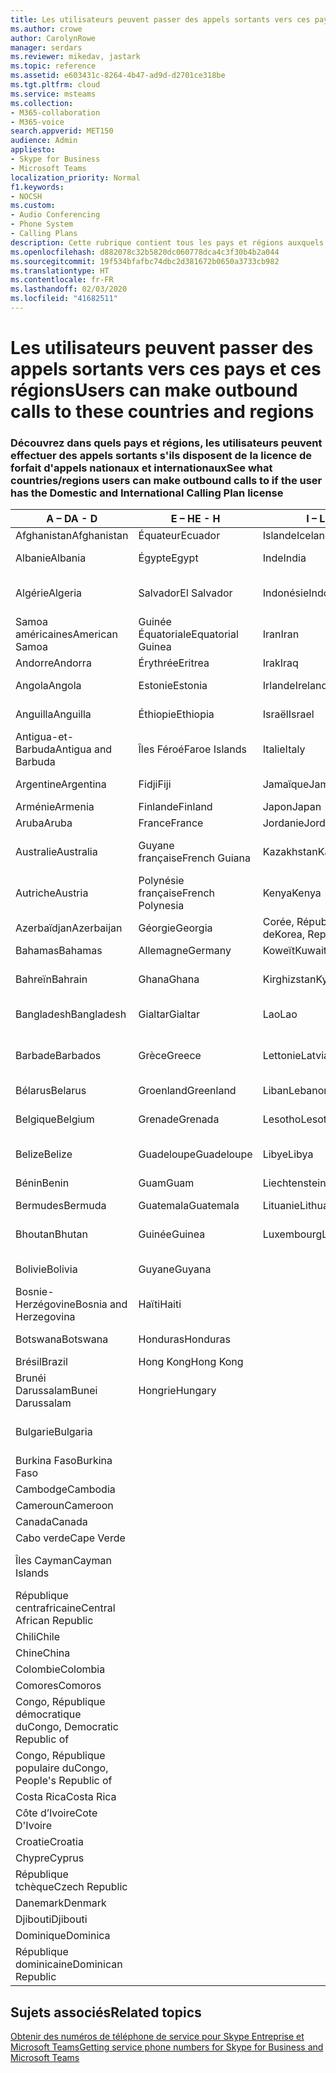 ```yaml
---
title: Les utilisateurs peuvent passer des appels sortants vers ces pays et ces régions
ms.author: crowe
author: CarolynRowe
manager: serdars
ms.reviewer: mikedav, jastark
ms.topic: reference
ms.assetid: e603431c-8264-4b47-ad9d-d2701ce318be
ms.tgt.pltfrm: cloud
ms.service: msteams
ms.collection:
- M365-collaboration
- M365-voice
search.appverid: MET150
audience: Admin
appliesto:
- Skype for Business
- Microsoft Teams
localization_priority: Normal
f1.keywords:
- NOCSH
ms.custom:
- Audio Conferencing
- Phone System
- Calling Plans
description: Cette rubrique contient tous les pays et régions auxquels les utilisateurs peuvent passer des appels sortants s'ils ont un forfait d'appels.
ms.openlocfilehash: d882078c32b5820dc060778dca4c3f30b4b2a044
ms.sourcegitcommit: 19f534bfafbc74dbc2d381672b0650a3733cb982
ms.translationtype: HT
ms.contentlocale: fr-FR
ms.lasthandoff: 02/03/2020
ms.locfileid: "41682511"
---
```

# <a name="users-can-make-outbound-calls-to-these-countries-and-regions"></a><span data-ttu-id="bb029-103">Les utilisateurs peuvent passer des appels sortants vers ces pays et ces régions</span><span class="sxs-lookup"><span data-stu-id="bb029-103">Users can make outbound calls to these countries and regions</span></span>

### <a name="see-what-countriesregions-users-can-make-outbound-calls-to-if-the-user-has-the-domestic-and-international-calling-plan-license"></a><span data-ttu-id="bb029-104">Découvrez dans quels pays et régions, les utilisateurs peuvent effectuer des appels sortants s'ils disposent de la licence de forfait d'appels nationaux et internationaux</span><span class="sxs-lookup"><span data-stu-id="bb029-104">See what countries/regions users can make outbound calls to if the user has the Domestic and International Calling Plan license</span></span>

|<span data-ttu-id="bb029-105">**A – D**</span><span class="sxs-lookup"><span data-stu-id="bb029-105">**A - D**</span></span>| <span data-ttu-id="bb029-106">**E – H**</span><span class="sxs-lookup"><span data-stu-id="bb029-106">**E - H**</span></span>|<span data-ttu-id="bb029-107">**I – L**</span><span class="sxs-lookup"><span data-stu-id="bb029-107">**I - L**</span></span>|<span data-ttu-id="bb029-108">**M – O**</span><span class="sxs-lookup"><span data-stu-id="bb029-108">**M - O**</span></span>|<span data-ttu-id="bb029-109">**P – S**</span><span class="sxs-lookup"><span data-stu-id="bb029-109">**P - S**</span></span>|<span data-ttu-id="bb029-110">**T – Z**</span><span class="sxs-lookup"><span data-stu-id="bb029-110">**T - Z**</span></span>|
---|---|---|---|---|---|
|<span data-ttu-id="bb029-111">Afghanistan</span><span class="sxs-lookup"><span data-stu-id="bb029-111">Afghanistan</span></span>|<span data-ttu-id="bb029-112">Équateur</span><span class="sxs-lookup"><span data-stu-id="bb029-112">Ecuador</span></span> |<span data-ttu-id="bb029-113">Islande</span><span class="sxs-lookup"><span data-stu-id="bb029-113">Iceland</span></span> |<span data-ttu-id="bb029-114">Macao</span><span class="sxs-lookup"><span data-stu-id="bb029-114">Macau</span></span> |<span data-ttu-id="bb029-115">Pakistan</span><span class="sxs-lookup"><span data-stu-id="bb029-115">Pakistan</span></span> |<span data-ttu-id="bb029-116">Taïwan</span><span class="sxs-lookup"><span data-stu-id="bb029-116">Taiwan</span></span>   |
|<span data-ttu-id="bb029-117">Albanie</span><span class="sxs-lookup"><span data-stu-id="bb029-117">Albania</span></span>|<span data-ttu-id="bb029-118">Égypte</span><span class="sxs-lookup"><span data-stu-id="bb029-118">Egypt</span></span> |<span data-ttu-id="bb029-119">Inde</span><span class="sxs-lookup"><span data-stu-id="bb029-119">India</span></span> |<span data-ttu-id="bb029-120">Macédoine du Nord</span><span class="sxs-lookup"><span data-stu-id="bb029-120">Macedonia</span></span> |<span data-ttu-id="bb029-121">Palaos</span><span class="sxs-lookup"><span data-stu-id="bb029-121">Palau</span></span> |<span data-ttu-id="bb029-122">Tadjikistan</span><span class="sxs-lookup"><span data-stu-id="bb029-122">Tajikistan</span></span>   |
|<span data-ttu-id="bb029-123">Algérie</span><span class="sxs-lookup"><span data-stu-id="bb029-123">Algeria</span></span>|<span data-ttu-id="bb029-124">Salvador</span><span class="sxs-lookup"><span data-stu-id="bb029-124">El Salvador</span></span> |<span data-ttu-id="bb029-125">Indonésie</span><span class="sxs-lookup"><span data-stu-id="bb029-125">Indonesia</span></span> |<span data-ttu-id="bb029-126">Malawi</span><span class="sxs-lookup"><span data-stu-id="bb029-126">Malawi</span></span> |<span data-ttu-id="bb029-127">Autorité palestinienne</span><span class="sxs-lookup"><span data-stu-id="bb029-127">Palestinian Authority</span></span> |<span data-ttu-id="bb029-128">Tanzanie, République unie de</span><span class="sxs-lookup"><span data-stu-id="bb029-128">Tanzania, United Republic of</span></span>  |
|<span data-ttu-id="bb029-129">Samoa américaines</span><span class="sxs-lookup"><span data-stu-id="bb029-129">American Samoa</span></span>|<span data-ttu-id="bb029-130">Guinée Équatoriale</span><span class="sxs-lookup"><span data-stu-id="bb029-130">Equatorial Guinea</span></span> |<span data-ttu-id="bb029-131">Iran</span><span class="sxs-lookup"><span data-stu-id="bb029-131">Iran</span></span> |<span data-ttu-id="bb029-132">Malaisie</span><span class="sxs-lookup"><span data-stu-id="bb029-132">Malaysia</span></span> |<span data-ttu-id="bb029-133">Panama</span><span class="sxs-lookup"><span data-stu-id="bb029-133">Panama</span></span> | <span data-ttu-id="bb029-134">Thaïlande</span><span class="sxs-lookup"><span data-stu-id="bb029-134">Thailand</span></span>   |
|<span data-ttu-id="bb029-135">Andorre</span><span class="sxs-lookup"><span data-stu-id="bb029-135">Andorra</span></span> |<span data-ttu-id="bb029-136">Érythrée</span><span class="sxs-lookup"><span data-stu-id="bb029-136">Eritrea</span></span> |<span data-ttu-id="bb029-137">Irak</span><span class="sxs-lookup"><span data-stu-id="bb029-137">Iraq</span></span> |<span data-ttu-id="bb029-138">Mali</span><span class="sxs-lookup"><span data-stu-id="bb029-138">Mali</span></span> |<span data-ttu-id="bb029-139">Paraguay</span><span class="sxs-lookup"><span data-stu-id="bb029-139">Paraguay</span></span> |<span data-ttu-id="bb029-140">Togo</span><span class="sxs-lookup"><span data-stu-id="bb029-140">Togo</span></span>   |
|<span data-ttu-id="bb029-141">Angola</span><span class="sxs-lookup"><span data-stu-id="bb029-141">Angola</span></span> |<span data-ttu-id="bb029-142">Estonie</span><span class="sxs-lookup"><span data-stu-id="bb029-142">Estonia</span></span> |<span data-ttu-id="bb029-143">Irlande</span><span class="sxs-lookup"><span data-stu-id="bb029-143">Ireland</span></span> |<span data-ttu-id="bb029-144">Malte</span><span class="sxs-lookup"><span data-stu-id="bb029-144">Malta</span></span> |<span data-ttu-id="bb029-145">Pérou</span><span class="sxs-lookup"><span data-stu-id="bb029-145">Peru</span></span> | <span data-ttu-id="bb029-146">Trinité-et-Tobago</span><span class="sxs-lookup"><span data-stu-id="bb029-146">Trinidad and Tobago</span></span>  |
|<span data-ttu-id="bb029-147">Anguilla</span><span class="sxs-lookup"><span data-stu-id="bb029-147">Anguilla</span></span> |<span data-ttu-id="bb029-148">Éthiopie</span><span class="sxs-lookup"><span data-stu-id="bb029-148">Ethiopia</span></span> |<span data-ttu-id="bb029-149">Israël</span><span class="sxs-lookup"><span data-stu-id="bb029-149">Israel</span></span> |<span data-ttu-id="bb029-150">Îles Marshall</span><span class="sxs-lookup"><span data-stu-id="bb029-150">Marshall Islands</span></span> | <span data-ttu-id="bb029-151">Philippines</span><span class="sxs-lookup"><span data-stu-id="bb029-151">Philippines</span></span> | <span data-ttu-id="bb029-152">Turquie</span><span class="sxs-lookup"><span data-stu-id="bb029-152">Turkey</span></span> |
|<span data-ttu-id="bb029-153">Antigua-et-Barbuda</span><span class="sxs-lookup"><span data-stu-id="bb029-153">Antigua and Barbuda</span></span> | <span data-ttu-id="bb029-154">Îles Féroé</span><span class="sxs-lookup"><span data-stu-id="bb029-154">Faroe Islands</span></span> |<span data-ttu-id="bb029-155">Italie</span><span class="sxs-lookup"><span data-stu-id="bb029-155">Italy</span></span> |<span data-ttu-id="bb029-156">Martinique</span><span class="sxs-lookup"><span data-stu-id="bb029-156">Martinique</span></span> |<span data-ttu-id="bb029-157">Pologne</span><span class="sxs-lookup"><span data-stu-id="bb029-157">Poland</span></span> |<span data-ttu-id="bb029-158">Turkménistan</span><span class="sxs-lookup"><span data-stu-id="bb029-158">Turkmenistan</span></span> |
|<span data-ttu-id="bb029-159">Argentine</span><span class="sxs-lookup"><span data-stu-id="bb029-159">Argentina</span></span>|<span data-ttu-id="bb029-160">Fidji</span><span class="sxs-lookup"><span data-stu-id="bb029-160">Fiji</span></span> |<span data-ttu-id="bb029-161">Jamaïque</span><span class="sxs-lookup"><span data-stu-id="bb029-161">Jamaica</span></span> |<span data-ttu-id="bb029-162">Maurice</span><span class="sxs-lookup"><span data-stu-id="bb029-162">Mauritius</span></span> |<span data-ttu-id="bb029-163">Portugal</span><span class="sxs-lookup"><span data-stu-id="bb029-163">Portugal</span></span> |<span data-ttu-id="bb029-164">Turques-et-Caïques</span><span class="sxs-lookup"><span data-stu-id="bb029-164">Turks and Caicos</span></span>   |
|<span data-ttu-id="bb029-165">Arménie</span><span class="sxs-lookup"><span data-stu-id="bb029-165">Armenia</span></span> |<span data-ttu-id="bb029-166">Finlande</span><span class="sxs-lookup"><span data-stu-id="bb029-166">Finland</span></span> |<span data-ttu-id="bb029-167">Japon</span><span class="sxs-lookup"><span data-stu-id="bb029-167">Japan</span></span> |<span data-ttu-id="bb029-168">Mayotte</span><span class="sxs-lookup"><span data-stu-id="bb029-168">Mayotte</span></span> | <span data-ttu-id="bb029-169">Porto Rico</span><span class="sxs-lookup"><span data-stu-id="bb029-169">Puerto Rico</span></span> |<span data-ttu-id="bb029-170">Ouganda</span><span class="sxs-lookup"><span data-stu-id="bb029-170">Uganda</span></span>  |
|<span data-ttu-id="bb029-171">Aruba</span><span class="sxs-lookup"><span data-stu-id="bb029-171">Aruba</span></span> |<span data-ttu-id="bb029-172">France</span><span class="sxs-lookup"><span data-stu-id="bb029-172">France</span></span> |<span data-ttu-id="bb029-173">Jordanie</span><span class="sxs-lookup"><span data-stu-id="bb029-173">Jordan</span></span> |<span data-ttu-id="bb029-174">Mexique</span><span class="sxs-lookup"><span data-stu-id="bb029-174">Mexico</span></span> |<span data-ttu-id="bb029-175">Qatar</span><span class="sxs-lookup"><span data-stu-id="bb029-175">Qatar</span></span> | <span data-ttu-id="bb029-176">Ukraine</span><span class="sxs-lookup"><span data-stu-id="bb029-176">Ukraine</span></span>   |
|<span data-ttu-id="bb029-177">Australie</span><span class="sxs-lookup"><span data-stu-id="bb029-177">Australia</span></span> |<span data-ttu-id="bb029-178">Guyane française</span><span class="sxs-lookup"><span data-stu-id="bb029-178">French Guiana</span></span> |<span data-ttu-id="bb029-179">Kazakhstan</span><span class="sxs-lookup"><span data-stu-id="bb029-179">Kazakhstan</span></span> |<span data-ttu-id="bb029-180">Micronésie</span><span class="sxs-lookup"><span data-stu-id="bb029-180">Micronesia</span></span> |<span data-ttu-id="bb029-181">La Réunion</span><span class="sxs-lookup"><span data-stu-id="bb029-181">Reunion</span></span> |<span data-ttu-id="bb029-182">Émirats arabes unis (E.A.U)</span><span class="sxs-lookup"><span data-stu-id="bb029-182">United Arab Emirates (U.A.E)</span></span>  |
|<span data-ttu-id="bb029-183">Autriche</span><span class="sxs-lookup"><span data-stu-id="bb029-183">Austria</span></span> |<span data-ttu-id="bb029-184">Polynésie française</span><span class="sxs-lookup"><span data-stu-id="bb029-184">French Polynesia</span></span> |<span data-ttu-id="bb029-185">Kenya</span><span class="sxs-lookup"><span data-stu-id="bb029-185">Kenya</span></span> |<span data-ttu-id="bb029-186">Moldavie, République de</span><span class="sxs-lookup"><span data-stu-id="bb029-186">Moldova, Republic of</span></span> |<span data-ttu-id="bb029-187">Roumanie</span><span class="sxs-lookup"><span data-stu-id="bb029-187">Romania</span></span> |<span data-ttu-id="bb029-188">Royaume-Uni (RU)</span><span class="sxs-lookup"><span data-stu-id="bb029-188">United Kingdom (U.K.)</span></span> |
|<span data-ttu-id="bb029-189">Azerbaïdjan</span><span class="sxs-lookup"><span data-stu-id="bb029-189">Azerbaijan</span></span> |<span data-ttu-id="bb029-190">Géorgie</span><span class="sxs-lookup"><span data-stu-id="bb029-190">Georgia</span></span> |<span data-ttu-id="bb029-191">Corée, République de</span><span class="sxs-lookup"><span data-stu-id="bb029-191">Korea, Republic of</span></span> |<span data-ttu-id="bb029-192">Monaco</span><span class="sxs-lookup"><span data-stu-id="bb029-192">Monaco</span></span> | <span data-ttu-id="bb029-193">Russie</span><span class="sxs-lookup"><span data-stu-id="bb029-193">Russian Federation</span></span> |<span data-ttu-id="bb029-194">États-Unis (É.-U.)</span><span class="sxs-lookup"><span data-stu-id="bb029-194">United States (U.S.)</span></span>  |
|<span data-ttu-id="bb029-195">Bahamas</span><span class="sxs-lookup"><span data-stu-id="bb029-195">Bahamas</span></span> |<span data-ttu-id="bb029-196">Allemagne</span><span class="sxs-lookup"><span data-stu-id="bb029-196">Germany</span></span> |<span data-ttu-id="bb029-197">Koweït</span><span class="sxs-lookup"><span data-stu-id="bb029-197">Kuwait</span></span> |<span data-ttu-id="bb029-198">Mongolie</span><span class="sxs-lookup"><span data-stu-id="bb029-198">Mongolia</span></span> |<span data-ttu-id="bb029-199">Rwanda</span><span class="sxs-lookup"><span data-stu-id="bb029-199">Rwanda</span></span> | <span data-ttu-id="bb029-200">Uruguay</span><span class="sxs-lookup"><span data-stu-id="bb029-200">Uruguay</span></span> |
|<span data-ttu-id="bb029-201">Bahreïn</span><span class="sxs-lookup"><span data-stu-id="bb029-201">Bahrain</span></span> |<span data-ttu-id="bb029-202">Ghana</span><span class="sxs-lookup"><span data-stu-id="bb029-202">Ghana</span></span> |<span data-ttu-id="bb029-203">Kirghizstan</span><span class="sxs-lookup"><span data-stu-id="bb029-203">Kyrgyzstan</span></span> |<span data-ttu-id="bb029-204">Monténégro</span><span class="sxs-lookup"><span data-stu-id="bb029-204">Montenegro</span></span> | <span data-ttu-id="bb029-205">Saint-Christophe-et-Niévès</span><span class="sxs-lookup"><span data-stu-id="bb029-205">Saint Kitts and Nevis</span></span> |<span data-ttu-id="bb029-206">Ouzbékistan</span><span class="sxs-lookup"><span data-stu-id="bb029-206">Uzbekistan</span></span>  |
|<span data-ttu-id="bb029-207">Bangladesh</span><span class="sxs-lookup"><span data-stu-id="bb029-207">Bangladesh</span></span> |<span data-ttu-id="bb029-208">Gialtar</span><span class="sxs-lookup"><span data-stu-id="bb029-208">Gialtar</span></span> |<span data-ttu-id="bb029-209">Lao</span><span class="sxs-lookup"><span data-stu-id="bb029-209">Lao</span></span> |<span data-ttu-id="bb029-210">Montserrat</span><span class="sxs-lookup"><span data-stu-id="bb029-210">Montserrat</span></span> | <span data-ttu-id="bb029-211">Sainte-Lucie</span><span class="sxs-lookup"><span data-stu-id="bb029-211">Saint Lucia</span></span> |<span data-ttu-id="bb029-212">État de la Cité du Vatican</span><span class="sxs-lookup"><span data-stu-id="bb029-212">Vatican City State</span></span>  |
|<span data-ttu-id="bb029-213">Barbade</span><span class="sxs-lookup"><span data-stu-id="bb029-213">Barbados</span></span> |<span data-ttu-id="bb029-214">Grèce</span><span class="sxs-lookup"><span data-stu-id="bb029-214">Greece</span></span> |<span data-ttu-id="bb029-215">Lettonie</span><span class="sxs-lookup"><span data-stu-id="bb029-215">Latvia</span></span> |<span data-ttu-id="bb029-216">Maroc</span><span class="sxs-lookup"><span data-stu-id="bb029-216">Morocco</span></span> |<span data-ttu-id="bb029-217">Saint-Vincent-et-les-Grenadines</span><span class="sxs-lookup"><span data-stu-id="bb029-217">Saint Vincent and the Grenadines</span></span> |<span data-ttu-id="bb029-218">Venezuela</span><span class="sxs-lookup"><span data-stu-id="bb029-218">Venezuela</span></span>   |
|<span data-ttu-id="bb029-219">Bélarus</span><span class="sxs-lookup"><span data-stu-id="bb029-219">Belarus</span></span> |<span data-ttu-id="bb029-220">Groenland</span><span class="sxs-lookup"><span data-stu-id="bb029-220">Greenland</span></span> |<span data-ttu-id="bb029-221">Liban</span><span class="sxs-lookup"><span data-stu-id="bb029-221">Lebanon</span></span> |<span data-ttu-id="bb029-222">Mozambique</span><span class="sxs-lookup"><span data-stu-id="bb029-222">Mozambique</span></span> | <span data-ttu-id="bb029-223">Saint-Marin</span><span class="sxs-lookup"><span data-stu-id="bb029-223">San Marino</span></span> |<span data-ttu-id="bb029-224">Vietnam</span><span class="sxs-lookup"><span data-stu-id="bb029-224">Viet Nam</span></span>  |
|<span data-ttu-id="bb029-225">Belgique</span><span class="sxs-lookup"><span data-stu-id="bb029-225">Belgium</span></span> |<span data-ttu-id="bb029-226">Grenade</span><span class="sxs-lookup"><span data-stu-id="bb029-226">Grenada</span></span> |<span data-ttu-id="bb029-227">Lesotho</span><span class="sxs-lookup"><span data-stu-id="bb029-227">Lesotho</span></span> |<span data-ttu-id="bb029-228">Myanmar</span><span class="sxs-lookup"><span data-stu-id="bb029-228">Myanmar</span></span> | <span data-ttu-id="bb029-229">Arabie Saoudite</span><span class="sxs-lookup"><span data-stu-id="bb029-229">Saudi Arabia</span></span> | <span data-ttu-id="bb029-230">Îles Vierges (britanniques)</span><span class="sxs-lookup"><span data-stu-id="bb029-230">Virgin Islands (British)</span></span> |
|<span data-ttu-id="bb029-231">Belize</span><span class="sxs-lookup"><span data-stu-id="bb029-231">Belize</span></span> |<span data-ttu-id="bb029-232">Guadeloupe</span><span class="sxs-lookup"><span data-stu-id="bb029-232">Guadeloupe</span></span> |<span data-ttu-id="bb029-233">Libye</span><span class="sxs-lookup"><span data-stu-id="bb029-233">Libya</span></span> |<span data-ttu-id="bb029-234">Namibie</span><span class="sxs-lookup"><span data-stu-id="bb029-234">Namibia</span></span> |<span data-ttu-id="bb029-235">Sénégal</span><span class="sxs-lookup"><span data-stu-id="bb029-235">Senegal</span></span> | <span data-ttu-id="bb029-236">Îles Vierges (États-Unis)</span><span class="sxs-lookup"><span data-stu-id="bb029-236">Virgin Islands (U.S.)</span></span>  |
|<span data-ttu-id="bb029-237">Bénin</span><span class="sxs-lookup"><span data-stu-id="bb029-237">Benin</span></span> |<span data-ttu-id="bb029-238">Guam</span><span class="sxs-lookup"><span data-stu-id="bb029-238">Guam</span></span> |<span data-ttu-id="bb029-239">Liechtenstein</span><span class="sxs-lookup"><span data-stu-id="bb029-239">Liechtenstein</span></span> |<span data-ttu-id="bb029-240">Népal</span><span class="sxs-lookup"><span data-stu-id="bb029-240">Nepal</span></span> | <span data-ttu-id="bb029-241">Serbie</span><span class="sxs-lookup"><span data-stu-id="bb029-241">Serbia</span></span> | <span data-ttu-id="bb029-242">Îles Wallis et Futuna</span><span class="sxs-lookup"><span data-stu-id="bb029-242">Wallis and Futuna Islands</span></span>  |
|<span data-ttu-id="bb029-243">Bermudes</span><span class="sxs-lookup"><span data-stu-id="bb029-243">Bermuda</span></span> |<span data-ttu-id="bb029-244">Guatemala</span><span class="sxs-lookup"><span data-stu-id="bb029-244">Guatemala</span></span> |<span data-ttu-id="bb029-245">Lituanie</span><span class="sxs-lookup"><span data-stu-id="bb029-245">Lithuania</span></span> |<span data-ttu-id="bb029-246">Pays-Bas</span><span class="sxs-lookup"><span data-stu-id="bb029-246">Netherlands</span></span> |<span data-ttu-id="bb029-247">Singapour</span><span class="sxs-lookup"><span data-stu-id="bb029-247">Singapore</span></span> |<span data-ttu-id="bb029-248">Yémen</span><span class="sxs-lookup"><span data-stu-id="bb029-248">Yemen</span></span> |
|<span data-ttu-id="bb029-249">Bhoutan</span><span class="sxs-lookup"><span data-stu-id="bb029-249">Bhutan</span></span> |<span data-ttu-id="bb029-250">Guinée</span><span class="sxs-lookup"><span data-stu-id="bb029-250">Guinea</span></span> |<span data-ttu-id="bb029-251">Luxembourg</span><span class="sxs-lookup"><span data-stu-id="bb029-251">Luxembourg</span></span> |<span data-ttu-id="bb029-252">Antilles Néerlandaises</span><span class="sxs-lookup"><span data-stu-id="bb029-252">Netherlands Antilles</span></span> |<span data-ttu-id="bb029-253">Slovaquie</span><span class="sxs-lookup"><span data-stu-id="bb029-253">Slovakia</span></span> |<span data-ttu-id="bb029-254">Zambie</span><span class="sxs-lookup"><span data-stu-id="bb029-254">Zambia</span></span>  |
|<span data-ttu-id="bb029-255">Bolivie</span><span class="sxs-lookup"><span data-stu-id="bb029-255">Bolivia</span></span> |<span data-ttu-id="bb029-256">Guyane</span><span class="sxs-lookup"><span data-stu-id="bb029-256">Guyana</span></span>| |<span data-ttu-id="bb029-257">Nouvelle-Calédonie</span><span class="sxs-lookup"><span data-stu-id="bb029-257">New Caledonia</span></span> |<span data-ttu-id="bb029-258">Slovénie</span><span class="sxs-lookup"><span data-stu-id="bb029-258">Slovenia</span></span> |<span data-ttu-id="bb029-259">Zimbabwe</span><span class="sxs-lookup"><span data-stu-id="bb029-259">Zimbabwe</span></span> |
|<span data-ttu-id="bb029-260">Bosnie-Herzégovine</span><span class="sxs-lookup"><span data-stu-id="bb029-260">Bosnia and Herzegovina</span></span> |<span data-ttu-id="bb029-261">Haïti</span><span class="sxs-lookup"><span data-stu-id="bb029-261">Haiti</span></span> ||<span data-ttu-id="bb029-262">Nouvelle-Zélande</span><span class="sxs-lookup"><span data-stu-id="bb029-262">New Zealand</span></span> |<span data-ttu-id="bb029-263">Afrique du Sud</span><span class="sxs-lookup"><span data-stu-id="bb029-263">South Africa</span></span> | 
|<span data-ttu-id="bb029-264">Botswana</span><span class="sxs-lookup"><span data-stu-id="bb029-264">Botswana</span></span> |<span data-ttu-id="bb029-265">Honduras</span><span class="sxs-lookup"><span data-stu-id="bb029-265">Honduras</span></span> ||<span data-ttu-id="bb029-266">Nicaragua</span><span class="sxs-lookup"><span data-stu-id="bb029-266">Nicaragua</span></span> |<span data-ttu-id="bb029-267">Soudan du Sud</span><span class="sxs-lookup"><span data-stu-id="bb029-267">South Sudan</span></span> |
|<span data-ttu-id="bb029-268">Brésil</span><span class="sxs-lookup"><span data-stu-id="bb029-268">Brazil</span></span> |<span data-ttu-id="bb029-269">Hong Kong</span><span class="sxs-lookup"><span data-stu-id="bb029-269">Hong Kong</span></span> ||<span data-ttu-id="bb029-270">Niger</span><span class="sxs-lookup"><span data-stu-id="bb029-270">Niger</span></span> |<span data-ttu-id="bb029-271">Espagne</span><span class="sxs-lookup"><span data-stu-id="bb029-271">Spain</span></span> | 
|<span data-ttu-id="bb029-272">Brunéi Darussalam</span><span class="sxs-lookup"><span data-stu-id="bb029-272">Bunei Darussalam</span></span> |<span data-ttu-id="bb029-273">Hongrie</span><span class="sxs-lookup"><span data-stu-id="bb029-273">Hungary</span></span> ||<span data-ttu-id="bb029-274">Nigéria</span><span class="sxs-lookup"><span data-stu-id="bb029-274">Nigeria</span></span> |<span data-ttu-id="bb029-275">Sri Lanka</span><span class="sxs-lookup"><span data-stu-id="bb029-275">Sri Lanka</span></span> | 
|<span data-ttu-id="bb029-276">Bulgarie</span><span class="sxs-lookup"><span data-stu-id="bb029-276">Bulgaria</span></span> |||<span data-ttu-id="bb029-277">Îles Mariannes du Nord</span><span class="sxs-lookup"><span data-stu-id="bb029-277">Northern Mariana Islands</span></span> |<span data-ttu-id="bb029-278">Saint-Pierre-et-Miquelon</span><span class="sxs-lookup"><span data-stu-id="bb029-278">St. Pierre and Miquelon</span></span> |
|<span data-ttu-id="bb029-279">Burkina Faso</span><span class="sxs-lookup"><span data-stu-id="bb029-279">Burkina Faso</span></span> |||<span data-ttu-id="bb029-280">Norvège</span><span class="sxs-lookup"><span data-stu-id="bb029-280">Norway</span></span> |<span data-ttu-id="bb029-281">Soudan</span><span class="sxs-lookup"><span data-stu-id="bb029-281">Sudan</span></span> |
|<span data-ttu-id="bb029-282">Cambodge</span><span class="sxs-lookup"><span data-stu-id="bb029-282">Cambodia</span></span> |||<span data-ttu-id="bb029-283">Oman</span><span class="sxs-lookup"><span data-stu-id="bb029-283">Oman</span></span> |<span data-ttu-id="bb029-284">Suriname</span><span class="sxs-lookup"><span data-stu-id="bb029-284">Suriname</span></span> | 
|<span data-ttu-id="bb029-285">Cameroun</span><span class="sxs-lookup"><span data-stu-id="bb029-285">Cameroon</span></span> ||||<span data-ttu-id="bb029-286">Swaziland</span><span class="sxs-lookup"><span data-stu-id="bb029-286">Swaziland</span></span> |
|<span data-ttu-id="bb029-287">Canada</span><span class="sxs-lookup"><span data-stu-id="bb029-287">Canada</span></span> ||||<span data-ttu-id="bb029-288">Suède</span><span class="sxs-lookup"><span data-stu-id="bb029-288">Sweden</span></span> | 
|<span data-ttu-id="bb029-289">Cabo verde</span><span class="sxs-lookup"><span data-stu-id="bb029-289">Cape Verde</span></span> ||||<span data-ttu-id="bb029-290">Suisse</span><span class="sxs-lookup"><span data-stu-id="bb029-290">Switzerland</span></span> |
|<span data-ttu-id="bb029-291">Îles Cayman</span><span class="sxs-lookup"><span data-stu-id="bb029-291">Cayman Islands</span></span> ||||<span data-ttu-id="bb029-292">République arabe syrienne</span><span class="sxs-lookup"><span data-stu-id="bb029-292">Syrian Arab Republic</span></span> |
|<span data-ttu-id="bb029-293">République centrafricaine</span><span class="sxs-lookup"><span data-stu-id="bb029-293">Central African Republic</span></span> |
|<span data-ttu-id="bb029-294">Chili</span><span class="sxs-lookup"><span data-stu-id="bb029-294">Chile</span></span> |
|<span data-ttu-id="bb029-295">Chine</span><span class="sxs-lookup"><span data-stu-id="bb029-295">China</span></span> |
|<span data-ttu-id="bb029-296">Colombie</span><span class="sxs-lookup"><span data-stu-id="bb029-296">Colombia</span></span> |
|<span data-ttu-id="bb029-297">Comores</span><span class="sxs-lookup"><span data-stu-id="bb029-297">Comoros</span></span> |
|<span data-ttu-id="bb029-298">Congo, République démocratique du</span><span class="sxs-lookup"><span data-stu-id="bb029-298">Congo, Democratic Republic of</span></span> |
|<span data-ttu-id="bb029-299">Congo, République populaire du</span><span class="sxs-lookup"><span data-stu-id="bb029-299">Congo, People's Republic of</span></span> |
|<span data-ttu-id="bb029-300">Costa Rica</span><span class="sxs-lookup"><span data-stu-id="bb029-300">Costa Rica</span></span> |
|<span data-ttu-id="bb029-301">Côte d’Ivoire</span><span class="sxs-lookup"><span data-stu-id="bb029-301">Cote D'Ivoire</span></span> |
|<span data-ttu-id="bb029-302">Croatie</span><span class="sxs-lookup"><span data-stu-id="bb029-302">Croatia</span></span> |
|<span data-ttu-id="bb029-303">Chypre</span><span class="sxs-lookup"><span data-stu-id="bb029-303">Cyprus</span></span> |
|<span data-ttu-id="bb029-304">République tchèque</span><span class="sxs-lookup"><span data-stu-id="bb029-304">Czech Republic</span></span> |
|<span data-ttu-id="bb029-305">Danemark</span><span class="sxs-lookup"><span data-stu-id="bb029-305">Denmark</span></span> |
|<span data-ttu-id="bb029-306">Djibouti</span><span class="sxs-lookup"><span data-stu-id="bb029-306">Djibouti</span></span> |
|<span data-ttu-id="bb029-307">Dominique</span><span class="sxs-lookup"><span data-stu-id="bb029-307">Dominica</span></span> |
|<span data-ttu-id="bb029-308">République dominicaine</span><span class="sxs-lookup"><span data-stu-id="bb029-308">Dominican Republic</span></span> |

## <a name="related-topics"></a><span data-ttu-id="bb029-309">Sujets associés</span><span class="sxs-lookup"><span data-stu-id="bb029-309">Related topics</span></span>

[<span data-ttu-id="bb029-310">Obtenir des numéros de téléphone de service pour Skype Entreprise et Microsoft Teams</span><span class="sxs-lookup"><span data-stu-id="bb029-310">Getting service phone numbers for Skype for Business and Microsoft Teams</span></span>](/microsoftteams/getting-service-phone-numbers)

  
 
